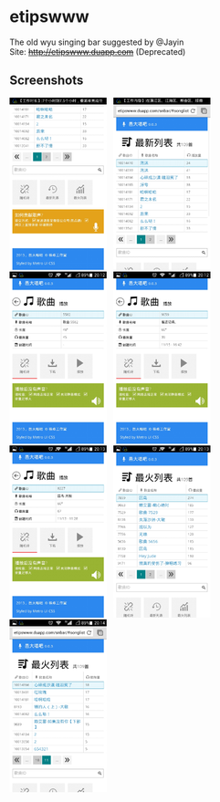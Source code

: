 # etipswww

The old wyu singing bar suggested by @Jayin<br>
Site: ~~<http://etipswww.duapp.com>~~ (Deprecated)

## Screenshots

<img width="170" src="screenshots/Screenshot_2014-03-26-20-12-22.jpeg">
&nbsp;
<img width="170" src="screenshots/Screenshot_2014-03-26-20-12-29.jpeg">
&nbsp;
<img width="170" src="screenshots/Screenshot_2014-03-26-20-12-44.jpeg">
&nbsp;
<img width="170" src="screenshots/Screenshot_2014-03-26-20-12-53.jpeg">

<img width="170" src="screenshots/Screenshot_2014-03-26-20-13-03.jpeg">
&nbsp;
<img width="170" src="screenshots/Screenshot_2014-03-26-20-13-22.jpeg">
&nbsp;
<img width="170" src="screenshots/Screenshot_2014-03-26-20-14-11.jpeg">
